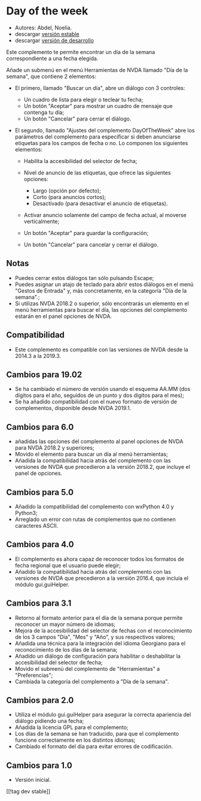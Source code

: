 # Day of the week #

* Autores: Abdel, Noelia.
* descargar [versión estable][1]
* descargar [versión de desarrollo][2]

Este complemento te permite encontrar un día de la semana correspondiente a
una fecha elegida.

Añade un submenú en el menú Herramientas de NVDA llamado "Día de la semana",
que contiene 2 elementos:

* El primero, llamado "Buscar un día", abre un diálogo con 3 controles:

    * Un cuadro de lista para elegir o teclear tu fecha;
    * Un botón "Aceptar" para mostrar un cuadro de mensaje que contenga tu
      día;
    * Un botón "Cancelar" para cerrar el diálogo.

* El segundo, llamado "Ajustes del complemento DayOfTheWeek" abre los
  parámetros del complemento para especificar si deben anunciarse etiquetas
  para los campos de fecha o no. Lo componen los siguientes elementos:

    * Habilita la accesibilidad del selector de fecha;
    * Nivel de anuncio de las etiquetas, que ofrece las siguientes opciones:

        * Largo (opción por defecto);
        * Corto (para anuncios cortos);
        * Desactivado (para desactivar el anuncio de etiquetas).

    * Activar anuncio solamente del campo de fecha actual, al moverse
      verticalmente;
    * Un botón "Aceptar" para guardar la configuración;
    * Un botón "Cancelar" para cancelar y cerrar el diálogo.

## Notas ##

* Puedes cerrar estos diálogos tan sólo pulsando Escape;
* Puedes asignar un atajo de teclado para abrir estos diálogos en el menú
  "Gestos de Entrada" y, más concretamente, en la categoría "Día de la
  semana".;
* Si utilizas NVDA 2018.2 o superior, sólo encontrarás un elemento en el
  menú herramientas para buscar el día, las opciones del complemento estarán
  en el panel opciones de NVDA.

## Compatibilidad ##

* Este complemento es compatible con las versiones de NVDA desde la 2014.3 a
  la 2019.3.

## Cambios para 19.02 ##

* Se ha cambiado el número de versión usando el esquema AA.MM (dos dígitos
  para el año, seguidos de un punto y dos dígitos para el mes);
* Se ha añadido compatibilidad con el nuevo formato de versión de
  complementos, disponible desde NVDA 2019.1.

## Cambios para 6.0 ##

* añadidas las opciones del complemento al panel opciones de NVDA para NVDA
  2018.2 y superiores;
* Movido el elemento para buscar un día al menú herramientas;
* Añadida la compatibilidad hacia atrás del complemento con las versiones de
  NVDA que precedieron a la versión 2018.2, que incluye el panel de
  opciones.

## Cambios para 5.0 ##

* Añadido la compatibilidad del complemento con wxPython 4.0 y Python3;
* Arreglado un error con rutas de complementos que no contienen caracteres
  ASCII.

## Cambios para 4.0 ##

* El complemento es ahora capaz de reconocer todos los formatos de fecha
  regional que el usuario puede elegir;
* Añadido la compatibilidad hacia atrás del complemento con las versiones de
  NVDA que precedieron a la versión 2016.4, que incluía el módulo
  gui.guiHelper.

## Cambios para 3.1 ##

* Retorno al formato anterior para el día de la semana porque permite
  reconocer un mayor número de idiomas;
* Mejora de la accesibilidad del selector de fechas con el reconocimiento de
  los 3 campos "Día", "Mes" y "Año", y sus respectivos valores;
* Añadida una técnica para la integración del idioma Georgiano para el
  reconocimiento de los días de la semana;
* Añadido un diálogo de configuración para habilitar o deshabilitar la
  accesibilidad del selector de fecha;
* Movido el submenú del complemento de "Herramientas" a "Preferencias";
* Cambiada la categoría del complemento a "Día de la semana".

## Cambios para 2.0 ##

* Utiliza el módulo gui.guiHelper para asegurar la correcta apariencia del
  diálogo pidiendo una fecha;
* Añadida la licencia GPL para el complemento;
* Los días de la semana se han traducido, para que el complemento funcione
  correctamente en los distintos idiomas;
* Cambiado el formato del día para evitar errores de codificación.

## Cambios para 1.0 ##

* Versión inicial.

[[!tag dev stable]]

[1]: https://www.nvaccess.org/addonStore/legacy?file=dw

[2]: https://www.nvaccess.org/addonStore/legacy?file=dw-dev
